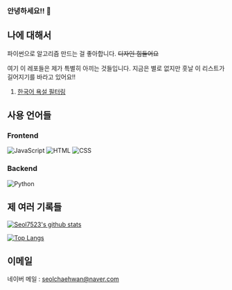 ### 안녕하세요!! 👋

## 나에 대해서

파이썬으로 알고리즘 만드는 걸 좋아합니다. ~~디자인 힘들어요~~

여기 이 레포들은 제가 특별히 아끼는 것들입니다. 지금은 별로 없지만 훗날 이 리스트가 길어지기를 바라고 있어요!!

1. [한국어 욕설 필터링](https://github.com/Seol7523/KoreanWordDetection)

## 사용 언어들
### Frontend
![JavaScript](https://img.shields.io/badge/javascript-%23323330.svg?style=for-the-badge&logo=javascript&logoColor=%23F7DF1E)
![HTML](https://img.shields.io/badge/html5-%23E34F26.svg?style=for-the-badge&logo=html5&logoColor=white)
![CSS](https://img.shields.io/badge/css3-%231572B6.svg?style=for-the-badge&logo=css3&logoColor=white)
### Backend
![Python](https://img.shields.io/badge/python-%2314354C.svg?style=for-the-badge&logo=python&logoColor=white)

## 제 여러 기록들
[![Seol7523's github stats](https://github-readme-stats.vercel.app/api?username=Seol7523&show_icons=true&theme=dracula)](https://github.com/Seol7523)

[![Top Langs](https://github-readme-stats.vercel.app/api/top-langs/?username=Seol7523&layout=compact&theme=dracula)](https://github.com/Seol7523)

## 이메일

네이버 메일 : <seolchaehwan@naver.com>


